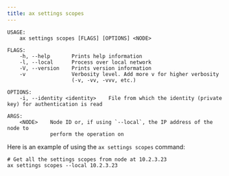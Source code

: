 ```yaml
---
title: ax settings scopes
---
```


```text title="Get setting scopes from a node"
USAGE:
    ax settings scopes [FLAGS] [OPTIONS] <NODE>

FLAGS:
    -h, --help       Prints help information
    -l, --local      Process over local network
    -V, --version    Prints version information
    -v               Verbosity level. Add more v for higher verbosity
                     (-v, -vv, -vvv, etc.)

OPTIONS:
    -i, --identity <identity>    File from which the identity (private key) for authentication is read

ARGS:
    <NODE>    Node ID or, if using `--local`, the IP address of the node to
              perform the operation on
```

Here is an example of using the `ax settings scopes` command:

```text title="Example Usage"
# Get all the settings scopes from node at 10.2.3.23
ax settings scopes --local 10.2.3.23
```
